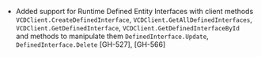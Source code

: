 * Added support for Runtime Defined Entity Interfaces with client methods `VCDClient.CreateDefinedInterface`, `VCDClient.GetAllDefinedInterfaces`,
  `VCDClient.GetDefinedInterface`, `VCDClient.GetDefinedInterfaceById` and methods to manipulate them `DefinedInterface.Update`,
  `DefinedInterface.Delete` [GH-527], [GH-566]
